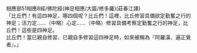 相應部51相應8經/佛陀經(神足相應/大篇/修多羅)(莊春江譯)  
「比丘們！有這四神足，哪四個呢？比丘們！這裡，比丘修習具備欲定勤奮之行的神足；活力定……（中略）心定……（中略）修習具備考察定勤奮之行的神足，比丘們！這些是四神足。  
比丘們！當已親自修習、已親自多修習這四神足時，如來被稱為『阿羅漢、遍正覺者』。」  
  
  
